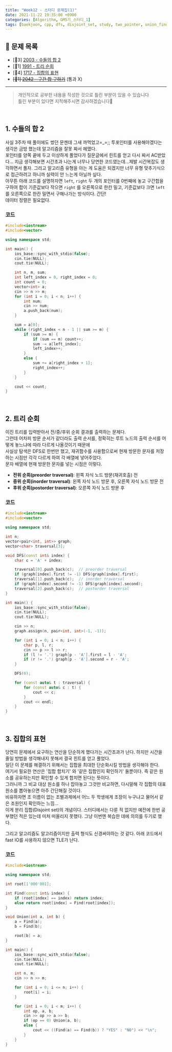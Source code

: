 ```yaml
---
title: "Week12 - 스터디 문제집(1)"
date: 2021-11-22 19:35:00 +0900
categories: [Algorithm, GM5기_스터디_1]
tags: [baekjoon, cpp, dfs, disjoint_set, study, two_pointer, union_find]
---
```


## **📝 문제 목록**
- [🥈3] [2003 - 수들의 합 2](https://www.acmicpc.net/problem/2003)
- [🥈1] [1991 - 트리 순회](https://www.acmicpc.net/problem/1991)
- [🥇4] [1717 - 집합의 표현](https://www.acmicpc.net/problem/1717)
- ~~[🥇1] [2042 - 구간 합 구하기](https://www.acmicpc.net/problem/2042)~~ (통과 X)

---

> 개인적으로 공부한 내용을 작성한 것으로 틀린 부분이 있을 수 있습니다  
틀린 부분이 있다면 지적해주시면 감사하겠습니다🙏  

<br>

## **1. 수들의 합 2**
사실 3주차 때 풀이에도 썼던 문젠데 그새 까먹었고=_=;; 투포인터를 사용해야겠다는 생각은 금방 했는데 알고리즘을 잘못 짜서 헤맸다.  
포인터를 양쪽 끝에 두고 이상하게 풀었다가 질문글에서 힌트를 얻고 다시 짜서 AC받았다... 지금 생각해보면 시간초과 나는게 너무나 당연한 코드였는데...제발 시간복잡도 생각하면서 풀자. 그리고 알고리즘 유형을 아는 게 도움은 되겠지만 너무 유형 맞추기식으로 접근하려고 하니까 실력이 안 느는게 아닐까 싶다.  
아무튼 아래 코드를 설명하자면 `left`, `right` 두 개의 포인터를 0번째에 놓고 구간합을 구하여 합이 기준값보다 작으면 `right` 를 오른쪽으로 한칸 밀고, 기준값보다 크면 `left` 를 오른쪽으로 한칸 밀면서 구해나가는 방식이다. 간단!  
데이터 정렬은 필요없다.  

### 코드
```cpp
#include<iostream>
#include<vector>

using namespace std;

int main() {
	ios_base::sync_with_stdio(false);
	cin.tie(NULL);
	cout.tie(NULL);

	int n, m, sum;
	int left_index = 0, right_index = 0;
	int count = 0;
	vector<int> a;
	cin >> n >> m;
	for (int i = 0; i < n; i++) {
		int num;
		cin >> num;
		a.push_back(num);
	}

	sum = a[0];
	while (right_index < n - 1 || sum >= m) {
		if (sum >= m) {
			if (sum == m) count++;
			sum -= a[left_index];
			left_index++;
		}
		else {
			sum += a[right_index + 1];
			right_index++;
		}
	}

	cout << count;
}
```
<br>

## **2. 트리 순회**
이진 트리를 입력받아서 전/중/후위 순회 결과를 출력하는 문제다.  
그런데 어차피 방문 순서가 같더라도 출력 순서를, 정확히는 루트 노드의 출력 순서를 어떻게 놓느냐에 따라 다르게 나올것이기 때문에  
사실상 탐색은 DFS로 한번만 했고, 재귀함수를 사용함으로써 현재 방문한 문자를 저장하는 시점만 각각 다르게 하여 각 배열에 넣어주었다.  
문자 배열에 현재 방문한 문자를 넣는 시점은 이렇다.  

- **전위 순회(preorder traversal)**: 왼쪽 자식 노드 방문(재귀호출) 전
- **중위 순회(inorder traversal)**: 왼쪽 자식 노드 방문 후, 오른쪽 자식 노드 방문 전
- **후위 순회(postorder traversal)**: 오른쪽 자식 노드 방문 후

### 코드
```cpp
#include<iostream>
#include<vector>

using namespace std;

int n;
vector<pair<int, int>> graph;
vector<char> traversal[3];

void DFS(const int& index) {
	char c = 'A' + index;

	traversal[0].push_back(c);	// preorder traversal
	if (graph[index].first != -1) DFS(graph[index].first);
	traversal[1].push_back(c);	// inorder traversal
	if (graph[index].second != -1) DFS(graph[index].second);
	traversal[2].push_back(c);	// postorder traversal
}

int main() {
	ios_base::sync_with_stdio(false);
	cin.tie(NULL);
	cout.tie(NULL);

	cin >> n;
	graph.assign(n, pair<int, int>(-1, -1));

	for (int i = 0; i < n; i++) {
		char p, l, r;
		cin >> p >> l >> r;
		if (l != '.') graph[p - 'A'].first = l - 'A';
		if (r != '.') graph[p - 'A'].second = r - 'A';
	}

	DFS(0);

	for (const auto& t : traversal) {
		for (const auto& c : t) {
			cout << c;
		}
		cout << endl;
	}
}
```
<br>

## **3. 집합의 표현**
당연히 문제에서 요구하는 연산을 단순하게 했다가는 시간초과가 난다. 하지만 시간을 줄일 방법을 생각해내지 못해서 결국 힌트를 얻고 풀었다.  
일단 이 문제를 해결하기 위해서는 집합을 최대한 단순화시킬 방법을 생각해야 한다.  
여기서 필요한 연산은 '집합 합치기' 와 '같은 집합인지 확인하기' 둘뿐이다. 즉 같은 원소를 공유하는지만 확인할 수 있게 합치면 된다는 뜻이다.  
그러니까 그 비교 대상 원소를 하나 잡아놓고 그것만 비교하면, 다시말해 각 집합의 대표 원소를 뽑아놓으면 아주 간단해질 것이다.  
비유하자면 조 이름이 없는 조별과제에서 어느 두 학생에게 조장이 누구냐고 물어서 같은 조원인지 확인하는 느낌...  
이게 분리 집합(Disjoint set)의 개념이다. 스터디에서는 다룬 적 없지만 예전에 한번 공부했던 적은 있는데 미처 떠올리지 못했다. 그냥 이번엔 복습한 데에 의의를 두기로 했다.  

그리고 알고리즘도 알고리즘이지만 출력 형식도 신경써야하는 것 같다. 아래 코드에서 fast IO를 사용하지 않으면 TLE가 난다.  

### 코드
```cpp
#include<iostream>

using namespace std;

int root[1'000'001];

int Find(const int& index) {
	if (root[index] == index) return index;
	else return root[index] = Find(root[index]);
}

void Union(int a, int b) {
	a = Find(a);
	b = Find(b);

	root[b] = a;
}

int main() {
	ios_base::sync_with_stdio(false);
	cin.tie(NULL);
	cout.tie(NULL);

	int n, m;
	cin >> n >> m;

	for (int i = 0; i <= n; i++) {
		root[i] = i;
	}

	for (int i = 0; i < m; i++) {
		int op, a, b;
		cin >> op >> a >> b;
		if (op == 0) Union(a, b);
		else {
			cout << ((Find(a) == Find(b)) ? "YES" : "NO") << "\n";
		}
	}
}
```
